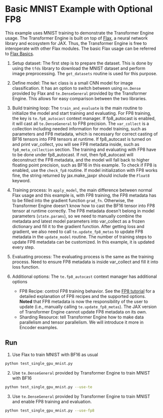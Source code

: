 # Basic MNIST Example with Optional FP8 #

This example uses MNIST training to demonstrate the Transformer Engine usage. The Transformer Engine is built on top of [Flax](https://github.com/google/flax), a neural network library and ecosystem for JAX. Thus, the Transformer Engine is free to interoperate with other Flax modules. The basic Flax usage can be referred to [Flax Basics](https://flax.readthedocs.io/en/latest/guides/flax_basics.html).

1. Setup dataset: The first step is to prepare the dataset. This is done by using the `tfds` library to download the MNIST dataset and perform image preprocessing. The `get_datasets` routine is used for this purpose.

2. Define model: The `Net` class is a small CNN model for image classification. It has an option to switch between using `nn.Dense` provided by Flax and `te.DenseGeneral` provided by the Transformer Engine. This allows for easy comparison between the two libraries.

3. Build training loop: The `train_and_evaluate` is the main routine to initialize the model and start training and evaluating. For FP8 training, the key is `te.fp8_autocast` context manager. If fp8_autocast is enabled, it will cast all `te.DenseGeneral` to FP8 precision. The `var_collect` is a collection including needed information for model training, such as parameters and FP8 metadata, which is necessary for correct casting of BF16 tensors into FP8 tensors at runtime. If fp8_autocast is turned on and print var_collect, you will see FP8 metadata inside, such as `fp8_meta_collection` section. The training and evaluating with FP8 have to be done under  fp8_autocast. If not, then fp8_autocast will deconstruct the FP8 metadata, and the model will fall back to higher floating point precision, such as BF16 in this example. To check if FP8 is enabled, use the `check_fp8` routine. If model initialization with FP8 works fine, the string returned by jax.make_jaxpr should include the `Float8` keyword.

4. Training process: In `apply_model`, the main difference between normal Flax usage and this example is, with FP8 training, the FP8 metadata has to be filled into the gradient function `grad_fn`. Otherwise, the Transformer Engine doesn't know how to cast the BF16 tensor into FP8 tensor at runtime correctly. The FP8 metadata doesn't belong in model parameters (`state.params`), so we need to manually combine the metadata and latest model parameters into var_collect as a frozen dictionary and fill it to the gradient function. After getting loss and gradient, we also need to call `te.update_fp8_metas` to update FP8 metadata in the `update_model` routine. The number of training steps to update FP8 metadata can be customized. In this example, it is updated every step.

5. Evaluating process: The evaluating process is the same as the training process. Need to ensure FP8 metadata is inside var_collect and fill it into loss function.

6. Additional options: The `te.fp8_autocast` context manager has additional options
   * FP8 Recipe: control FP8 training behavior. See the [FP8 tutorial](https://docs.nvidia.com/deeplearning/transformer-engine/user-guide/examples/fp8_primer.html) for a detailed explanation of FP8 recipes and the supported options. **Noted** that FP8 metadata is now the responsibility of the user to update (i.e., manually calling `te.update_fp8_metas`). The JAX version of Transformer Engine cannot update FP8 metadata on its own.
   * Sharding Resource: tell Transformer Engine how to make data parallelism and tensor parallelism. We will introduce it more in Encoder examples.

## Run ##

1. Use Flax to train MNIST with BF16 as usual
```bash
python test_single_gpu_mnist.py
```

2. Use `te.DenseGeneral` provided by Transformer Engine to train MNIST with BF16
```bash
python test_single_gpu_mnist.py --use-te
```

3. Use `te.DenseGeneral` provided by Transformer Engine to train MNIST and enable FP8 training and evaluation.
```bash
python test_single_gpu_mnist.py --use-fp8
```

